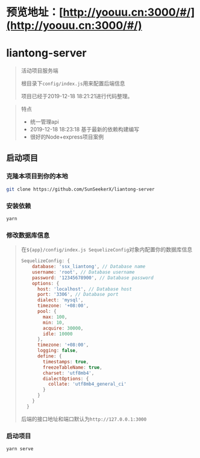 # 预览地址：[http://yoouu.cn:3000/#/](http://yoouu.cn:3000/#/)

# liantong-server

> 活动项目服务端
>
> 根目录下`config/index.js`用来配置后端信息
>
> 项目已经于2019-12-18 18:21:21进行代码整理。

> 特点
>
> - 统一管理api
> - 2019-12-18 18:23:18 基于最新的依赖构建编写
> - 很好的Node+express项目案例
> 
> 

## 启动项目

### 克隆本项目到你的本地

```bash
git clone https://github.com/SunSeekerX/liantong-server
```

### 安装依赖

```bash
yarn
```

### 修改数据库信息

> 在`${app}/config/index.js SequelizeConfig`对象内配置你的数据库信息
>
> ```javascript
> SequelizeConfig: {
>     database: 'ssx_liantong', // Database name
>     username: 'root', // Database username
>     password: '12345678900', // Database password
>     options: {
>       host: 'localhost', // Database host
>       port: '3306', // Database port
>       dialect: 'mysql',
>       timezone: '+08:00',
>       pool: {
>         max: 100,
>         min: 10,
>         acquire: 30000,
>         idle: 10000
>       },
>       timezone: '+08:00',
>       logging: false,
>       define: {
>         timestamps: true,
>         freezeTableName: true,
>         charset: 'utf8mb4',
>         dialectOptions: {
>           collate: 'utf8mb4_general_ci'
>         }
>       }
>     }
>   }
> ```
>
> 
>
> 后端的接口地址和端口默认为`http://127.0.0.1:3000`



### 启动项目

```bash
yarn serve
```

